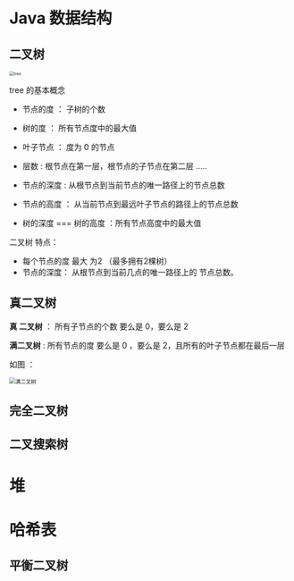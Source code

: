 # Java 数据结构


## 二叉树

<img src="D:\typora\JAVA-MD\treeImage\tree.png" alt="tree" style="zoom:50%;" />



tree 的基本概念

- 节点的度 ： 子树的个数
- 树的度 ： 所有节点度中的最大值
- 叶子节点 ： 度为 0 的节点

- 层数 : 根节点在第一层，根节点的子节点在第二层  ..... 

- 节点的深度 : 从根节点到当前节点的唯一路径上的节点总数

- 节点的高度 ： 从当前节点到最远叶子节点的路径上的节点总数

- 树的深度 === 树的高度 ：所有节点高度中的最大值

  





二叉树 特点： 

- 每个节点的度 最大  为2 （最多拥有2棵树）
- 节点的深度： 从根节点到当前几点的唯一路径上的 节点总数。





## 真二叉树



**真 二叉树** ： 所有子节点的个数  要么是 0，要么是 2

**满二叉树**  :   所有节点的度 要么是 0 ，要么是 2，且所有的叶子节点都在最后一层

如图 ：

<img src="D:\typora\JAVA-MD\treeImage\满二叉树.png" alt="满二叉树" style="zoom: 67%;" />















## 完全二叉树







## 二叉搜索树











# 堆







# 哈希表







































## 平衡二叉树





















































